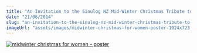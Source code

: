 ```yaml
---
title: "An Invitation to the Sinulog NZ Mid-Winter Christmas Tribute to Women"
date: "21/06/2014"
slug: "an-invitation-to-the-sinulog-nz-mid-winter-christmas-tribute-to-women"
imageUrl: "assets/images/midwinter-christmas-for-women-poster-1024x723.jpg"
---
```


[![midwinter christmas for women - poster](https://i0.wp.com/santonino-nz.org/wp-content/uploads/2014/05/midwinter-christmas-for-women-poster-1024x723.jpg?resize=656%2C463)](https://i0.wp.com/santonino-nz.org/wp-content/uploads/2014/05/midwinter-christmas-for-women-poster-e1400610563366.jpg)